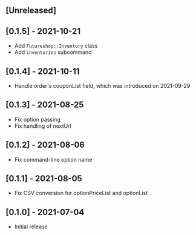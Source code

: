 ## [Unreleased]

## [0.1.5] - 2021-10-21

- Add `Futureshop::Inventory` class
- Add `inventories` subcommand

## [0.1.4] - 2021-10-11

- Handle order's couponList field, which was introduced on 2021-09-29

## [0.1.3] - 2021-08-25

- Fix option passing
- Fix handling of nextUrl

## [0.1.2] - 2021-08-06

- Fix command-line option name

## [0.1.1] - 2021-08-05

- Fix CSV conversion for optionPriceList and optionList

## [0.1.0] - 2021-07-04

- Initial release
